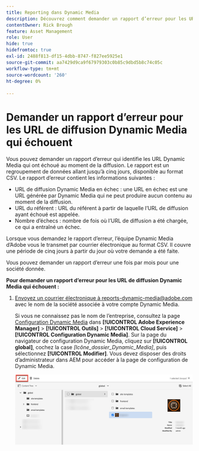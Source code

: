 ```yaml
---
title: Reporting dans Dynamic Media
description: Découvrez comment demander un rapport d’erreur pour les URL de diffusion Dynamic Media qui échouent.
contentOwner: Rick Brough
feature: Asset Management
role: User
hide: true
hidefromtoc: true
exl-id: 2488f813-df15-4dbb-8747-f827ee5925e1
source-git-commit: aa7429d9ca9f67979303c0b85c9dbd5b8c74c05c
workflow-type: tm+mt
source-wordcount: '260'
ht-degree: 0%

---
```


# Demander un rapport d’erreur pour les URL de diffusion Dynamic Media qui échouent

Vous pouvez demander un rapport d’erreur qui identifie les URL Dynamic Media qui ont échoué au moment de la diffusion. Le rapport est un regroupement de données allant jusqu’à cinq jours, disponible au format CSV. Le rapport d’erreur contient les informations suivantes :

* URL de diffusion Dynamic Media en échec : une URL en échec est une URL générée par Dynamic Media qui ne peut produire aucun contenu au moment de la diffusion.
* URL du référent : URL du référent à partir de laquelle l’URL de diffusion ayant échoué est appelée.
* Nombre d’échecs : nombre de fois où l’URL de diffusion a été chargée, ce qui a entraîné un échec.

Lorsque vous demandez le rapport d’erreur, l’équipe Dynamic Media d’Adobe vous le transmet par courrier électronique au format CSV. Il couvre une période de cinq jours à partir du jour où votre demande a été faite.

Vous pouvez demander un rapport d’erreur une fois par mois pour une société donnée.

**Pour demander un rapport d’erreur pour les URL de diffusion Dynamic Media qui échouent :**

1. [Envoyez un courrier électronique à reports-dynamic-media@adobe.com](mailto:reports-dynamic-media@adobe.com) avec le nom de la société associée à votre compte Dynamic Media.

   Si vous ne connaissez pas le nom de l’entreprise, consultez la page [Configuration Dynamic Media](https://experienceleague.adobe.com/docs/experience-manager-cloud-service/content/assets/dynamicmedia/config-dm.html?lang=fr#configuring-dynamic-media-cloud-services) dans **[!UICONTROL Adobe Experience Manager]** > **[!UICONTROL Outils]** > **[!UICONTROL Cloud Service]** > **[!UICONTROL Configuration Dynamic Media]**. Sur la page du navigateur de configuration Dynamic Media, cliquez sur **[!UICONTROL global]**, cochez la case *[Icône_dossier_Dynamic_Media]*, puis sélectionnez **[!UICONTROL Modifier]**. Vous devez disposer des droits d’administrateur dans AEM pour accéder à la page de configuration de Dynamic Media.

   ![Accès à la page de configuration de Dynamic Media.](/help/assets/dynamic-media/assets/reporting-accessdmconfig.png)
